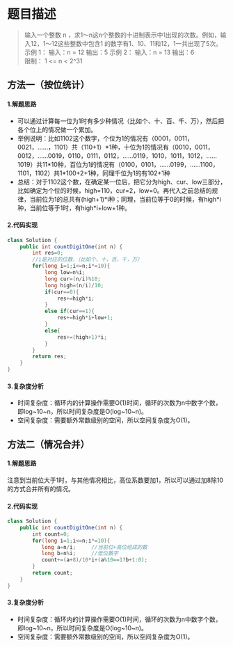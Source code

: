 # 题目描述
> 输入一个整数 n ，求1～n这n个整数的十进制表示中1出现的次数。例如，输入12，1～12这些整数中包含1 的数字有1、10、11和12，1一共出现了5次。
> 示例 1：
> 输入：n = 12 
> 输出：5 
> 示例 2：
> 输入：n = 13 
> 输出：6  
> 限制：
> 1 <= n < 2^31

## 方法一（按位统计）
#### 1.解题思路

 - 可以通过计算每一位为1时有多少种情况（比如个、十、百、千、万），然后把各个位上的情况做一个累加。
 - 举例说明：比如1102这个数字，个位为1的情况有（0001，0011，0021，……，1101）共（110+1）\*1种，十位为1的情况有（0010，0011，0012，……0019，0110，0111，0112，……0119，1010，1011，1012，……1019）共11\*10种，百位为1的情况有（0100，0101，……0199，……1100，1101，1102）共1\*100+2+1种，同理千位为1的有102+1种
 - 总结：对于1102这个数，在确定某一位后，把它分为high、cur、low三部分，比如确定为个位的时候，high=110，cur=2，low=0。再代入之前总结的规律，当前位为1的总共有(high+1)\*i种；同理，当前位等于0的时候，有high\*i种，当前位等于1时，有high\*i+low+1种。
#### 2.代码实现

```java
class Solution {
    public int countDigitOne(int n) {
        int res=0;
        //i是对应的位数，（比如个，十，百，千，万）
        for(long i=1;i<=n;i*=10){
            long low=n%i;
            long cur=(n/i)%10;
            long high=(n/i)/10;
            if(cur==0){
                res+=high*i;
            }
            else if(cur==1){
                res+=high*i+low+1;
            }
            else{
                res+=(high+1)*i;
            }
        }
        return res;
    }
}
```

#### 3.复杂度分析
 - 时间复杂度：循环内的计算操作需要O(1)时间，循环的次数为n中数字个数，即log~10~n，所以时间复杂度是O(log~10~n)。
 - 空间复杂度：需要额外常数级别的空间，所以空间复杂度为O(1)。

## 方法二（情况合并）
#### 1.解题思路
注意到当前位大于1时，与其他情况相比，高位系数要加1，所以可以通过加8除10的方式合并所有的情况。
#### 2.代码实现

```java
class Solution {
    public int countDigitOne(int n) {
        int count=0;
        for(long i=1;i<=n;i*=10){
           long a=n/i;     //当前位+高位组成的数
           long b=n%i;     //低位数字
           count+=(a+8)/10*i+(a%10==1?b+1:0);
        }
        return count;
    }
}
```

#### 3.复杂度分析
 - 时间复杂度：循环内的计算操作需要O(1)时间，循环的次数为n中数字个数，即log~10~n，所以时间复杂度是O(log~10~n)。
 - 空间复杂度：需要额外常数级别的空间，所以空间复杂度为O(1)。
